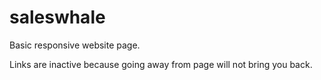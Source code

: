 # saleswhale
 
Basic responsive website page.

Links are inactive because going away from page will not bring you back.